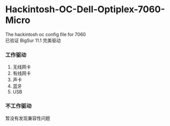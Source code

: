 <!--
 * @Description: Readme
 * @Author: Bin Wan
 * @Email: email@wanbin.tech
-->
# Hackintosh-OC-Dell-Optiplex-7060-Micro
The hackintosh oc config file for 7060  
已验证 BigSur 11.1 完美驱动
### 工作驱动  
1. 无线网卡
2. 有线网卡
3. 声卡
4. 蓝牙
5. USB
### 不工作驱动
暂没有发现兼容性问题